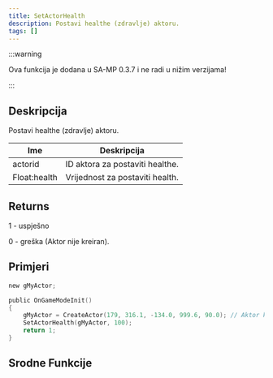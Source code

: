 ```yaml
---
title: SetActorHealth
description: Postavi healthe (zdravlje) aktoru.
tags: []
---
```


:::warning

Ova funkcija je dodana u SA-MP 0.3.7 i ne radi u nižim verzijama!

:::

## Deskripcija

Postavi healthe (zdravlje) aktoru.

| Ime          | Deskripcija                     |
| ------------ | ------------------------------- |
| actorid      | ID aktora za postaviti healthe. |
| Float:health | Vrijednost za postaviti health. |

## Returns

1 - uspješno

0 - greška (Aktor nije kreiran).

## Primjeri

```c
new gMyActor;

public OnGameModeInit()
{
    gMyActor = CreateActor(179, 316.1, -134.0, 999.6, 90.0); // Aktor kao prodavač u Ammunation-u.
    SetActorHealth(gMyActor, 100);
    return 1;
}
```

## Srodne Funkcije
